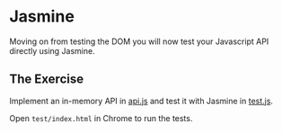 # Jasmine

Moving on from testing the DOM you will now test your Javascript API directly
using Jasmine.

## The Exercise

Implement an in-memory API in [api.js](js/api.js) and test it with Jasmine in
[test.js]( test/spec/test.js).

Open `test/index.html` in Chrome to run the tests.
